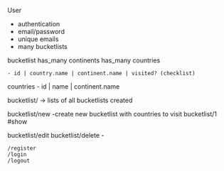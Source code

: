 User
- authentication
- email/password
- unique emails
- many bucketlists

bucketlist
    has_many continents
    has_many countries

    - id | country.name | continent.name | visited? (checklist)

countries
    - id | name | continent.name

bucketlist/ -> lists of all bucketlists created
    
bucketlist/new
    -create new bucketlist with countries to visit
bucketlist/1 #show

bucketlist/edit
bucketlist/delete
    - 

    /register
    /login
    /logout

